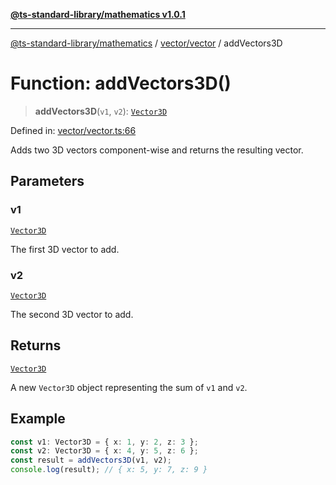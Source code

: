 [**@ts-standard-library/mathematics v1.0.1**](../../../README.md)

***

[@ts-standard-library/mathematics](../../../README.md) / [vector/vector](../README.md) / addVectors3D

# Function: addVectors3D()

> **addVectors3D**(`v1`, `v2`): [`Vector3D`](../type-aliases/Vector3D.md)

Defined in: [vector/vector.ts:66](https://github.com/gabaudette/ts-stdlib/blob/7333da76bc775fbabd0907ad8519b912cfc2fe26/packages/mathematics/src/vector/vector.ts#L66)

Adds two 3D vectors component-wise and returns the resulting vector.

## Parameters

### v1

[`Vector3D`](../type-aliases/Vector3D.md)

The first 3D vector to add.

### v2

[`Vector3D`](../type-aliases/Vector3D.md)

The second 3D vector to add.

## Returns

[`Vector3D`](../type-aliases/Vector3D.md)

A new `Vector3D` object representing the sum of `v1` and `v2`.

## Example

```ts
const v1: Vector3D = { x: 1, y: 2, z: 3 };
const v2: Vector3D = { x: 4, y: 5, z: 6 };
const result = addVectors3D(v1, v2);
console.log(result); // { x: 5, y: 7, z: 9 }
```
